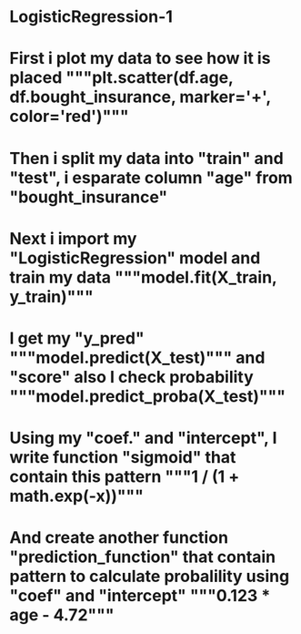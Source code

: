 # LogisticRegression-1
# First i plot my data to see how it is placed """plt.scatter(df.age, df.bought_insurance, marker='+', color='red')"""
# Then i split my data into "train" and "test", i esparate column "age" from "bought_insurance"
# Next i import my "LogisticRegression" model and train my data """model.fit(X_train, y_train)"""
# I get my "y_pred" """model.predict(X_test)""" and "score" also I check probability """model.predict_proba(X_test)"""
# Using my "coef." and "intercept", I write function "sigmoid" that contain this pattern """1 / (1 + math.exp(-x))"""
# And create another function "prediction_function" that contain pattern to calculate probalility using "coef" and "intercept" """0.123 * age - 4.72"""
